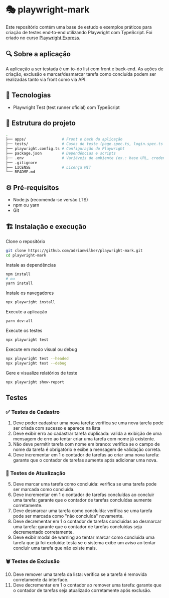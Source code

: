 # 🎭 playwright-mark
Este repositório contém uma base de estudo e exemplos práticos para criação de testes end‑to‑end utilizando Playwright com TypeScript. Foi criado no curso [Playwright Express](https://www.udemy.com/course/playwright-express).

## 🔍 Sobre a aplicação
A aplicação a ser testada é um to-do list com front e back-end. As ações de criação, exclusão e marcar/desmarcar tarefa como concluída podem ser realizadas tanto via front como via API.

## 🚀 Tecnologias
- Playwright Test (test runner oficial) com TypeScript

## 📁 Estrutura do projeto
```bash
.
├── apps/                # Front e back da aplicação
├── tests/               # Casos de teste (page.spec.ts, login.spec.ts etc.)
├── playwright.config.ts # Configuração do Playwright
├── package.json         # Dependências e scripts
├── .env                 # Variáveis de ambiente (ex.: base URL, credenciais)
├── .gitignore
├── LICENSE              # Licença MIT
└── README.md
```

## ⚙️ Pré‑requisitos
- Node.js (recomenda-se versão LTS)
- npm ou yarn
- Git

## 🏗️ Instalação e execução
Clone o repositório
```bash
git clone https://github.com/adrianwilker/playwright-mark.git
cd playwright-mark
```

Instale as dependências
```bash
npm install
# ou
yarn install
```

Instale os navegadores
```bash
npx playwright install
```

Execute a aplicação
```bash
yarn dev:all
```

Execute os testes
```bash
npx playwright test
```

Execute em modo visual ou debug
```bash
npx playwright test --headed
npx playwright test --debug
```

Gere e visualize relatórios de teste
```bash
npx playwright show-report
```

## Testes
### ✅ Testes de Cadastro
1. Deve poder cadastrar uma nova tarefa: verifica se uma nova tarefa pode ser criada com sucesso e aparece na lista
2. Deve exibir erro ao cadastrar tarefa duplicada: valida a exibição de uma mensagem de erro ao tentar criar uma tarefa com nome já existente.
3. Não deve permitir tarefa com nome em branco: verifica se o campo de nome da tarefa é obrigatório e exibe a mensagem de validação correta.
4. Deve incrementar em 1 o contador de tarefas ao criar uma nova tarefa: garante que o contador de tarefas aumente após adicionar uma nova.

### 🔄 Testes de Atualização
5. Deve marcar uma tarefa como concluída: verifica se uma tarefa pode ser marcada como concluída.
6. Deve incrementar em 1 o contador de tarefas concluídas ao concluir uma tarefa: garante que o contador de tarefas concluídas aumente corretamente.
7. Deve desmarcar uma tarefa como concluída: verifica se uma tarefa pode ser marcada como "não concluída" novamente.
8. Deve decrementar em 1 o contador de tarefas concluídas ao desmarcar uma tarefa: garante que o contador de tarefas concluídas seja decrementado corretamente.
9. Deve exibir modal de warning ao tentar marcar como concluída uma tarefa que já foi excluída: testa se o sistema exibe um aviso ao tentar concluir uma tarefa que não existe mais.

### 🗑️ Testes de Exclusão
10. Deve remover uma tarefa da lista: verifica se a tarefa é removida corretamente da interface.
11. Deve decrementar em 1 o contador ao remover uma tarefa: garante que o contador de tarefas seja atualizado corretamente após exclusão.
